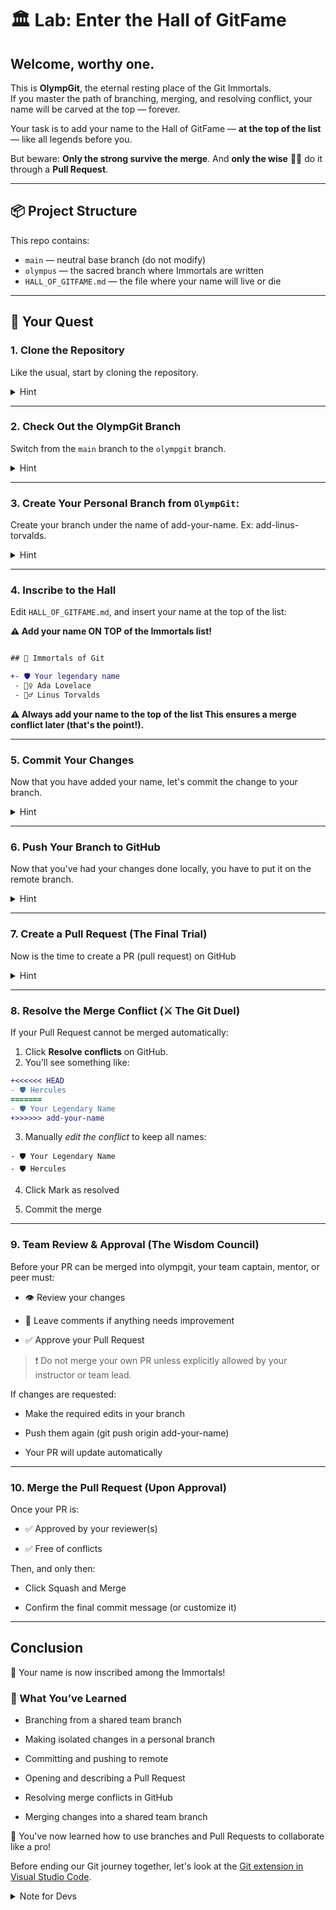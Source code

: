 # 🏛️ Lab: Enter the Hall of GitFame

## **Welcome, worthy one.**

This is **OlympGit**, the eternal resting place of the Git Immortals.  
If you master the path of branching, merging, and resolving conflict, your name will be carved at the top — forever.

Your task is to add your name to the Hall of GitFame — **at the top of the list** — like all legends before you.

But beware: **Only the strong survive the merge**.
And **only the wise** 🧙‍♂️ do it through a **Pull Request**.

---

## 📦 Project Structure

This repo contains:

- `main` — neutral base branch (do not modify)
- `olympus` — the sacred branch where Immortals are written
- `HALL_OF_GITFAME.md` — the file where your name will live or die

---

## 🧭 Your Quest

### 1. Clone the Repository

Like the usual, start by cloning the repository.

<details>
<summary> Hint </summary>

```bash
git clone <repo-url>
cd hall-of-gitfame
```

</details>

---

### 2. Check Out the OlympGit Branch

Switch from the `main` branch to the `olympgit` branch.

<details>
<summary> Hint </summary>

```bash

git checkout olympgit
git pull origin olympgit

```
</details>

---

### 3. Create Your Personal Branch from `OlympGit`:

Create your branch under the name of add-your-name. Ex: add-linus-torvalds.

<details>
<summary> Hint </summary>

```bash
git checkout -b add-<your-name>
```

</details>

---

### 4. Inscribe to the Hall

Edit `HALL_OF_GITFAME.md`, and insert your name at the top of the list:

**⚠️ Add your name ON TOP of the Immortals list!**

```diff

## 🧙 Immortals of Git

+- 🛡️ Your legendary name
 - 🧝‍♀️ Ada Lovelace
 - 🧙‍♂️ Linus Torvalds

```

**⚠️ Always add your name to the top of the list
This ensures a merge conflict later (that's the point!).**

---

### 5. Commit Your Changes

Now that you have added your name, let's commit the change to your branch.

<details>
<summary> Hint </summary>

```bash

git add HALL_OF_GITFAME.md
git commit -m "feat: add Your Name to Hall of GitFame"

```
</details>

---

### 6. Push Your Branch to GitHub

Now that you've had your changes done locally, you have to put it on the remote branch.

<details>
<summary> Hint </summary>

```bash
git push origin add-your-name
```


</details>

---

### 7. Create a Pull Request (The Final Trial)


Now is the time to create a PR (pull request) on GitHub

<details>
<summary> Hint </summary>

* Head over to GitHub:

* You'll see a message: ➕ “Compare & Pull Request” → Click it.

* Set the base branch to olympgit

* The compare branch should be your add-your-name branch

* Add a message like:


        🏛️ Feat: Add [Your Name] to the Hall of GitFame

        Adding my humble name to the top of the Immortals list.
        Ready to resolve conflicts and claim my place.

* Submit the Pull Request

</details>

---

### 8. Resolve the Merge Conflict (⚔️ The Git Duel)

If your Pull Request cannot be merged automatically:

1. Click **Resolve conflicts** on GitHub.
2. You’ll see something like:

```diff
+<<<<<< HEAD
- 🛡️ Hercules
=======
- 🛡️ Your Legendary Name
+>>>>>> add-your-name
```

3. Manually *edit the conflict* to keep all names:

```
- 🛡️ Your Legendary Name
- 🛡️ Hercules
```

4. Click Mark as resolved

5. Commit the merge

---

### 9. Team Review & Approval (The Wisdom Council)

Before your PR can be merged into olympgit, your team captain, mentor, or peer must:

* 👁️ Review your changes

* 💬 Leave comments if anything needs improvement

* ✅ Approve your Pull Request

> ❗ Do not merge your own PR unless explicitly allowed by your instructor or team lead.

If changes are requested:

* Make the required edits in your branch

* Push them again (git push origin add-your-name)

* Your PR will update automatically

---

### 10. Merge the Pull Request (Upon Approval)

Once your PR is:

* ✅ Approved by your reviewer(s)

* ✅ Free of conflicts

Then, and only then:

* Click Squash and Merge

* Confirm the final commit message (or customize it)

---

## Conclusion

🎉 Your name is now inscribed among the Immortals!

### 🧠 What You’ve Learned

* Branching from a shared team branch

* Making isolated changes in a personal branch

* Committing and pushing to remote

* Opening and describing a Pull Request

* Resolving merge conflicts in GitHub

* Merging changes into a shared team branch

🎉 You've now learned how to use branches and Pull Requests to collaborate like a pro! 

Before ending our Git journey together, let's look at the [Git extension in Visual Studio Code](./git_as_extension.md).

<details>
<summary> Note for Devs </summary>

Using a Dummy Branch for Solo Learners

* Pre-create a branch called, for example, add-training-dummy from olympgit.

* In that branch, edit HALL_OF_GITFAME.md and add:

```
- 🛡️ Training Dummy
```

* Push this branch to GitHub, but do NOT merge it.

In the instructions, have the learner:

* Branch off of olympgit

* Add their own name at the top

* Open a Pull Request to merge into olympgit

* Then, as the instructor, merge the dummy PR before they do.

* Now when they go to merge their own PR, GitHub will say:
    ⚠️ “This branch has conflicts that must be resolved”

🎯 That’s your teaching moment: the learner must fix the conflict in the web editor or locally.

</summary>